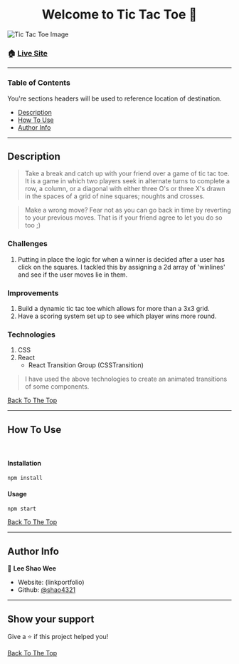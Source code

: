 <h1 align="center" id="top">Welcome to Tic Tac Toe 👋</h1>

![Tic Tac Toe Image](https://i.ibb.co/DpLLV08/ttt.png)

### 🏠 [Live Site](https://movielord.netlify.app/)

---

### Table of Contents

You're sections headers will be used to reference location of destination.

- [Description](#description)
- [How To Use](#how-to-use)
- [Author Info](#author-info)

---

## Description

> Take a break and catch up with your friend over a game of tic tac toe. It is a game in which two players seek in alternate turns to complete a row, a column, or a diagonal with either three O's or three X's drawn in the spaces of a grid of nine squares; noughts and crosses.

> Make a wrong move? Fear not as you can go back in time by reverting to your previous moves. That is if your friend agree to let you do so too ;)

### Challenges

1. Putting in place the logic for when a winner is decided after a user has click on the squares. I tackled this by assigning a 2d array of 'winlines' and see if the user moves lie in them.

### Improvements

1. Build a dynamic tic tac toe which allows for more than a 3x3 grid.
2. Have a scoring system set up to see which player wins more round.

### Technologies

1. CSS
2. React
   - React Transition Group (CSSTransition)

> I have used the above technologies to create an animated transitions of some components.

[Back To The Top](#top)

---

## How To Use

<br/>

#### Installation

```
npm install
```

#### Usage

```
npm start
```

[Back To The Top](#top)

---

## Author Info

👤 **Lee Shao Wee**

- Website: (linkportfolio)
- Github: [@shao4321](https://github.com/shao4321)

---

## Show your support

Give a ⭐️ if this project helped you!

[Back To The Top](#top)

